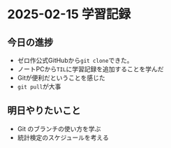 # 2025-02-15 学習記録

## 今日の進捗
- ゼロ作公式GitHubから`git clone`できた。
- ノートPCから`TIL`に学習記録を追加することを学んだ
- Gitが便利だということを感じた
- `git pull`が大事

## 明日やりたいこと
- Git のブランチの使い方を学ぶ
- 統計検定のスケジュールを考える
